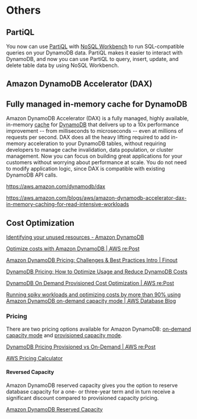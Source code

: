 # Others

## PartiQL

You now can use [PartiQL](https://aws.amazon.com/blogs/opensource/announcing-partiql-one-query-language-for-all-your-data/) with [NoSQL Workbench](https://docs.aws.amazon.com/amazondynamodb/latest/developerguide/workbench.html) to run SQL-compatible queries on your DynamoDB data. PartiQL makes it easier to interact with DynamoDB, and now you can use PartiQL to query, insert, update, and delete table data by using NoSQL Workbench.

## Amazon DynamoDB Accelerator (DAX)

## Fully managed in-memory cache for DynamoDB

Amazon DynamoDB Accelerator (DAX) is a fully managed, highly available, in-memory [cache](https://aws.amazon.com/caching/) for [DynamoDB](https://aws.amazon.com/dynamodb/) that delivers up to a 10x performance improvement -- from milliseconds to microseconds -- even at millions of requests per second. DAX does all the heavy lifting required to add in-memory acceleration to your DynamoDB tables, without requiring developers to manage cache invalidation, data population, or cluster management. Now you can focus on building great applications for your customers without worrying about performance at scale. You do not need to modify application logic, since DAX is compatible with existing DynamoDB API calls.

https://aws.amazon.com/dynamodb/dax

https://aws.amazon.com/blogs/aws/amazon-dynamodb-accelerator-dax-in-memory-caching-for-read-intensive-workloads

## Cost Optimization

[Identifying your unused resources - Amazon DynamoDB](https://docs.aws.amazon.com/amazondynamodb/latest/developerguide/CostOptimization_UnusedResources.html)

[Optimize costs with Amazon DynamoDB | AWS re:Post](https://repost.aws/knowledge-center/dynamodb-optimize-costs)

[Amazon DynamoDB Pricing: Challenges & Best Practices Intro | Finout](https://www.finout.io/blog/an-intro-to-dynamodb-pricing-challenges-and-best-practices)

[DynamoDB Pricing: How to Optimize Usage and Reduce DynamoDB Costs](https://www.finout.io/blog/how-to-optimize-usage-and-reduce-dynamodb-pricing)

[DynamoDB On Demand Provisioned Cost Optimization | AWS re:Post](https://repost.aws/questions/QUzGUZDAlpTyqRBV0Y8i3fIw/dynamodb-on-demand-provisioned-cost-optimization)

[Running spiky workloads and optimizing costs by more than 90% using Amazon DynamoDB on-demand capacity mode | AWS Database Blog](https://aws.amazon.com/blogs/database/running-spiky-workloads-and-optimizing-costs-by-more-than-90-using-amazon-dynamodb-on-demand-capacity-mode/)

### Pricing

There are two pricing options available for Amazon DynamoDB: [on-demand capacity mode](https://aws.amazon.com/dynamodb/pricing/on-demand/) and [provisioned capacity mode](https://aws.amazon.com/dynamodb/pricing/provisioned/).

[DynamoDB Pricing Provisioned vs On-Demand | AWS re:Post](https://repost.aws/questions/QUMXAJq5zxQY20qZ-VPpO5qg/dynamodb-pricing-provisioned-vs-on-demand)

[AWS Pricing Calculator](https://calculator.aws/#/estimate?id=2c649034c004a68876f4855ebd700380ec14faa6)

#### Reversed Capacity

Amazon DynamoDB reserved capacity gives you the option to reserve database capacity for a one- or three-year term and in turn receive a significant discount compared to provisioned capacity pricing.

[Amazon DynamoDB Reserved Capacity](https://aws.amazon.com/dynamodb/reserved-capacity/)
